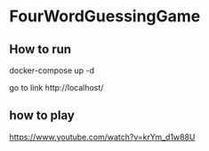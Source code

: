 # FourWordGuessingGame

## How to run
docker-compose up -d

go to link
http://localhost/

## how to play
https://www.youtube.com/watch?v=krYm_d1w88U
